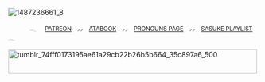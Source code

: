 ![1487236661_8](https://github.com/user-attachments/assets/f4c6da43-7f86-4bee-ab45-909f94d16d46)

<sub>⠀⠀⠀⠀⠀𓂃⠀⠀[PATREON](https://www.patreon.com/c/shadowhokage/about) ⠀⸝⸝⠀  [ATABOOK](https://5asuke.atabook.org) ⠀⸝⸝⠀  [PRONOUNS PAGE](https://en.pronouns.page/@uchiha.sasuke) ⠀⸝⸝⠀  [SASUKE PLAYLIST](https://open.spotify.com/playlist/5cEaq9GWZoa7NOSpbAMSkM?si=33dde004a9cd4095) ⠀ 𓂃</sub>

<img width="500" height="49" alt="tumblr_74fff0173195ae61a29cb22b26b5b664_35c897a6_500" src="https://github.com/user-attachments/assets/3d0ea88c-a2ac-4ab4-b784-df31e9ba0d9b" />
